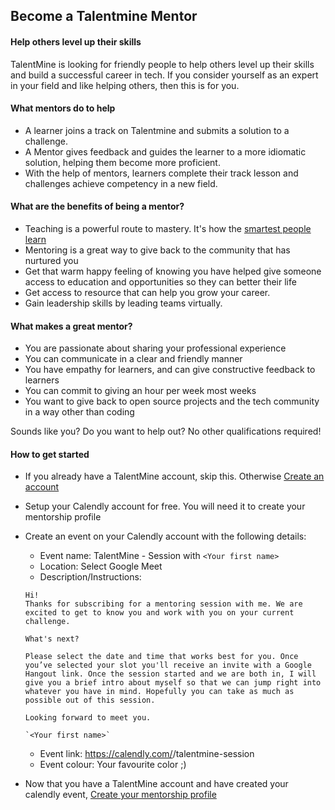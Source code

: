 ## Become a Talentmine Mentor

#### Help others level up their skills

TalentMine is looking for friendly people to help others level up their skills and build a successful career in tech. If you consider yourself as an expert in your field and like helping others, then this is for you.

#### What mentors do to help

- A learner joins a track on Talentmine and submits a solution to a challenge.
- A Mentor gives feedback and guides the learner to a more idiomatic solution, helping them become more proficient.
- With the help of mentors, learners complete their track lesson and challenges achieve competency in a new field.



#### What are the benefits of being a mentor?
- Teaching is a powerful route to mastery. It's how the [smartest people learn](https://twitter.com/ProfFeynman/status/996382321916895232)
- Mentoring is a great way to give back to the community that has nurtured you
- Get that warm happy feeling of knowing you have helped give someone access to education and opportunities so they can better their life 
- Get access to resource that can help you grow your career.
- Gain leadership skills by leading teams virtually.



#### What makes a great mentor?

- You are passionate about sharing your professional experience
- You can communicate in a clear and friendly manner
- You have empathy for learners, and can give constructive feedback to learners
- You can commit to giving an hour per week most weeks
- You want to give back to open source projects and the tech community in a way other than coding

Sounds like you? Do you want to help out? No other qualifications required!

#### How to get started
- If you already have a TalentMine account, skip this. Otherwise [Create an account](https://talentmine.io/get-started)
- Setup your Calendly account for free. You will need it to create your mentorship profile
- Create an event on your Calendly account with the following details:
    - Event name: TalentMine - Session with `<Your first name>`
    - Location: Select Google Meet
    - Description/Instructions: 
    ```
    Hi!
    Thanks for subscribing for a mentoring session with me. We are excited to get to know you and work with you on your current challenge.

    What's next?

    Please select the date and time that works best for you. Once you’ve selected your slot you'll receive an invite with a Google Hangout link. Once the session started and we are both in, I will give you a brief intro about myself so that we can jump right into whatever you have in mind. Hopefully you can take as much as possible out of this session.

    Looking forward to meet you.
    
    `<Your first name>`
    ```
    - Event link: https://calendly.com/<yourname>/talentmine-session
    - Event colour: Your favourite color ;)

- Now that you have a TalentMine account and have created your calendly event, [Create your mentorship profile](https://talentmine.io/become-a-mentor)

